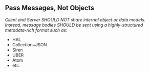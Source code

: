 ## Pass Messages, Not Objects

_Client and Server SHOULD NOT share internal object or data models. 
Instead, message bodies SHOULD be sent using a highly-structured metadata-rich format such as:_
 
 * HAL
 * Collection+JSON
 * Siren
 * UBER
 * Atom
 * etc.
 
 
